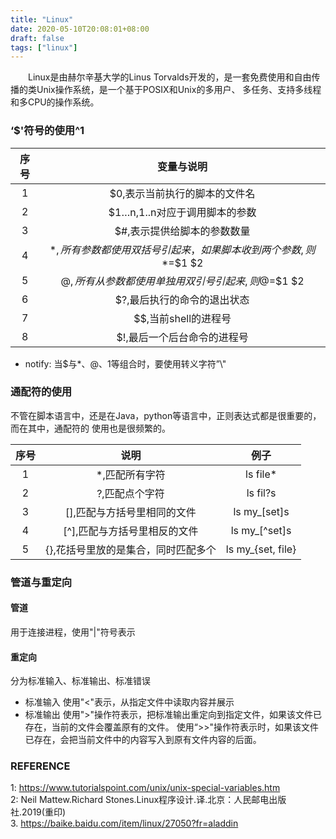```yaml
---
title: "Linux"
date: 2020-05-10T20:08:01+08:00
draft: false
tags: ["linux"]
---
```



&emsp;&emsp;Linux是由赫尔辛基大学的Linus Torvalds开发的，是一套免费使用和自由传播的类Unix操作系统，是一个基于POSIX和Unix的多用户、 多任务、支持多线程和多CPU的操作系统。  

### ‘$'符号的使用^1

|序号 |	变量与说明    |
|:-: |     :-:       |
|1   |	$0,表示当前执行的脚本的文件名|
|2   | 	$1…n,1..n对应于调用脚本的参数|
|3   | 	$#,表示提供给脚本的参数数量|
|4   |	$*,所有参数都使用双括号引起来，如果脚本收到两个参数,则$*=$1 $2|
|5   |	$@,所有从参数都使用单独用双引号引起来,则$@=$1 $2|
|6   |	$?,最后执行的命令的退出状态|
|7   |	$$,当前shell的进程号|
|8   | 	$!,最后一个后台命令的进程号|

* notify: 当$与*、@、1等组合时，要使用转义字符”\\"

### 通配符的使用

  不管在脚本语言中，还是在Java，python等语言中，正则表达式都是很重要的，而在其中，通配符的
使用也是很频繁的。  

|序号  |	说明 |	例子|
| :-: | :-:  | :-:  |
|1 |*,匹配所有字符 |	ls file*|
|2 |?,匹配点个字符 |	ls fil?s|
|3 |[],匹配与方括号里相同的文件 |	ls my_[set]s|
|4 |	[^],匹配与方括号里相反的文件 |	ls my_[^set]s|
|5| 	{},花括号里放的是集合，同时匹配多个 |	ls my_{set, file}|

### 管道与重定向
#### 管道

  用于连接进程，使用"|"符号表示

#### 重定向

  分为标准输入、标准输出、标准错误
  * 标准输入
      使用"<"表示，从指定文件中读取内容并展示
  * 标准输出
      使用">"操作符表示，把标准输出重定向到指定文件，如果该文件已存在，当前的文件会覆盖原有的文件。
  使用“>>"操作符表示时，如果该文件已存在，会把当前文件中的内容写入到原有文件内容的后面。

### REFERENCE

1: https://www.tutorialspoint.com/unix/unix-special-variables.htm  
2: Neil Mattew.Richard Stones.Linux程序设计.译.北京：人民邮电出版社.2019(重印)  
3. https://baike.baidu.com/item/linux/27050?fr=aladdin

